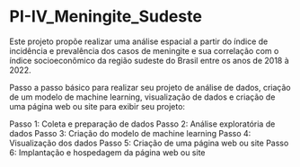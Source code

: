 # PI-IV_Meningite_Sudeste
 Este projeto propõe realizar uma análise espacial a partir do índice de incidência e prevalência dos casos de meningite e sua correlação com o índice socioeconômico da região sudeste do Brasil entre os anos de 2018 à 2022.

Passo a passo básico para realizar seu projeto de análise de dados, criação de um modelo de machine learning, visualização de dados e criação de uma página web ou site para exibir seu projeto:

Passo 1: Coleta e preparação de dados
Passo 2: Análise exploratória de dados
Passo 3: Criação do modelo de machine learning
Passo 4: Visualização dos dados
Passo 5: Criação de uma página web ou site
Passo 6: Implantação e hospedagem da página web ou site
